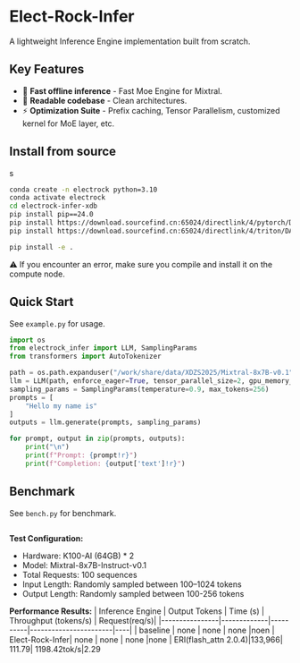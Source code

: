 # Elect-Rock-Infer

A lightweight Inference Engine implementation built from scratch.

## Key Features

* 🚀 **Fast offline inference** - Fast Moe Engine for Mixtral.
* 📖 **Readable codebase** - Clean architectures.
* ⚡ **Optimization Suite** - Prefix caching, Tensor Parallelism, customized kernel for MoE layer, etc.

## Install from source
s
```bash
conda create -n electrock python=3.10
conda activate electrock
cd electrock-infer-xdb
pip install pip==24.0
pip install https://download.sourcefind.cn:65024/directlink/4/pytorch/DAS1.0/torch-2.1.0+das1.0+git00661e0.abi0.dtk2404-cp310-cp310-manylinux2014_x86_64.whl  -i https://pypi.tuna.tsinghua.edu.cn/simple/
pip install https://download.sourcefind.cn:65024/directlink/4/triton/DAS1.0/triton-2.1.0+das1.0+git3841f975.abi0.dtk2404-cp310-cp310-manylinux2014_x86_64.whl -i https://pypi.tuna.tsinghua.edu.cn/simple/

pip install -e .
```
⚠️ If you encounter an error, make sure you compile and install it on the compute node.
## Quick Start

See `example.py` for usage. 
```python
import os
from electrock_infer import LLM, SamplingParams
from transformers import AutoTokenizer

path = os.path.expanduser("/work/share/data/XDZS2025/Mixtral-8x7B-v0.1")
llm = LLM(path, enforce_eager=True, tensor_parallel_size=2, gpu_memory_utilization=0.9)
sampling_params = SamplingParams(temperature=0.9, max_tokens=256)
prompts = [
    "Hello my name is"
]
outputs = llm.generate(prompts, sampling_params)

for prompt, output in zip(prompts, outputs):
    print("\n")
    print(f"Prompt: {prompt!r}")
    print(f"Completion: {output['text']!r}")
```

## Benchmark

See `bench.py` for benchmark.
```python

```

**Test Configuration:**
- Hardware: K100-AI (64GB) * 2
- Model: Mixtral-8x7B-Instruct-v0.1
- Total Requests: 100 sequences
- Input Length: Randomly sampled between 100–1024 tokens
- Output Length: Randomly sampled between 100-256 tokens

**Performance Results:**
| Inference Engine | Output Tokens | Time (s) | Throughput (tokens/s) | Request(req/s)|
|----------------|-------------|----------|-----------------------|----|
| baseline  |  none    |   none  |      none        |noen
| Elect-Rock-Infer| none     | none   | none               |none
| ERI(flash_attn 2.0.4)|133,966| 111.79| 1198.42tok/s|2.29


